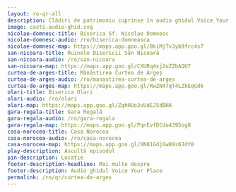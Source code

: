 ```yaml
---
layout: ro-qr-all
description: Clădiri de patrimoniu cuprinse în audio ghidul Voice Your Place
image: casti-audio-ghid.svg
nicolae-domnesc-title: Biserica Sf. Nicolae Domnesc
nicolae-domnesc-audio: /ro/biserica-domneasca
nicolae-domnesc-map: https://maps.app.goo.gl/8kiMjTvJyb9fcc4s7
san-nicoara-title: Ruinele Bisericii Sân Nicoară
san-nicoara-audio: /ro/san-nicoara
san-nicoara-map: https://maps.app.goo.gl/CXURq4xj2uZZbAQU7
curtea-de-arges-title: Mănăstirea Curtea de Argeș
curtea-de-arges-audio: /ro/manastirea-curtea-de-arges
curtea-de-arges-map: https://maps.app.goo.gl/RwZN47qT4LZkEqGd6
olari-title: Biserica Olari
olari-audio: /ro/olari
olari-map: https://maps.app.goo.gl/ZqhHUo3vUdEJ5dBHA
gara-regala-title: Gara Regală
gara-regala-audio: /ro/gara-regala
gara-regala-map: https://maps.app.goo.gl/PqnEvfDCdu4395og8
casa-norocea-title: Casa Norocea
casa-norocea-audio: /ro/casa-norocea
casa-norocea-map: https://maps.app.goo.gl/XN81GdjGw89z6JdY8
play-description: Ascultă episodul
pin-description: Locație
footer-description-headline: Mai multe despre
footer-description: Audio ghidul Voice Your Place
permalink: /ro/qr/curtea-de-arges
---
```

